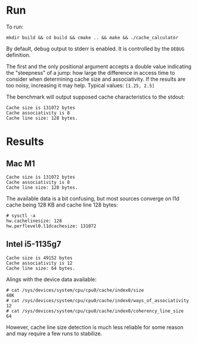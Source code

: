 # Run

To run:
```
mkdir build && cd build && cmake .. && make && ./cache_calculator
```

By default, debug output to stderr is enabled. It is controlled by the `DEBUG` definition.

The first and the only positional argument accepts a double value indicating the "steepness" of a jump: 
how large the difference in access time to consider when determining cache size and associativity. 
If the results are too noisy, increasing it may help. Typical values: `[1.25, 2.5]`

The benchmark will output supposed cache characteristics to the stdout:
```
Cache size is 131072 bytes
Cache associativity is 8
Cache line size: 128 bytes.
```

# Results

## Mac M1

```
Cache size is 131072 bytes
Cache associativity is 8
Cache line size: 128 bytes.
```

The available data is a bit confusing, but most sources converge on l1d cache being 128 KB and cache line 128 bytes:
```
# sysctl -a 
hw.cachelinesize: 128
hw.perflevel0.l1dcachesize: 131072
```

## Intel i5-1135g7

```
Cache size is 49152 bytes
Cache associativity is 12
Cache line size: 64 bytes.
```

Alings with the device data available:
```
# cat /sys/devices/system/cpu/cpu0/cache/index0/size
48K
# cat /sys/devices/system/cpu/cpu0/cache/index0/ways_of_associativity
12
# cat /sys/devices/system/cpu/cpu0/cache/index0/coherency_line_size
64
```

However, cache line size detection is much less reliable for some reason and may require a few runs to stabilize. 
